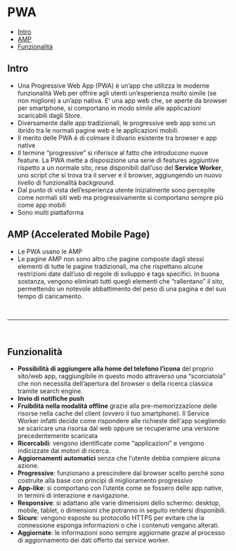 # PWA

- [Intro](#Intro)
- [AMP](#AMP-(Accelerated-Mobile-Page))
- [Funzionalità](#Funzionalità)


## Intro
- Una Progressive Web App (PWA) è un’app che utilizza le moderne funzionalità Web per offrire agli utenti un’esperienza molto simile (se non migliore) a un’app nativa. E' una app web che, se aperte da browser per smartphone, si comportano in modo simile alle applicazioni scaricabili dagli Store.
- Diversamente dalle app tradizionali, le progressive web app sono un ibrido tra le normali pagine web e le applicazioni mobili.
- Il merito delle PWA è di colmare il divario esistente tra browser e app native
- Il termine “progressive” si riferisce al fatto che introducono nuove feature. La PWA mette a disposizione una serie di features aggiuntive rispetto a un normale sito, rese disponibili dall’uso del **Service Worker**, uno script che si trova tra il server e il browser, aggiungendo un nuovo livello di funzionalità background.
- Dal punto di vista dell’esperienza utente inizialmente sono percepite come normali siti web ma progressivamente si comportano sempre più come app mobili
- Sono multi piattaforma






## AMP (Accelerated Mobile Page)
- Le PWA usano le AMP
- Le pagine AMP non sono altro che pagine composte dagli stessi elementi di tutte le pagine tradizionali, ma che rispettano alcune restrizioni date dall’uso di regole di sviluppo e tags specifici. In buona sostanza, vengono eliminati tutti quegli elementi che “rallentano” il sito, permettendo un notevole abbattimento del peso di una pagina e del suo tempo di caricamento. 



<!------------------------------------------------------------------------------------------------------------------>
<!-----------------------------------------------> </br><hr></br> <!----------------------------------------------->
<!------------------------------------------------------------------------------------------------------------------>



## Funzionalità
- **Possibilità di aggiungere alla home del telefono l’icona** del proprio sito/web app, raggiungibile in questo modo attraverso una “scorciatoia” che non necessita dell’apertura del browser o della ricerca classica tramite search engine.
- **Invio di notifiche push**
- **Fruibilità nella modalità offline** grazie alla pre-memorizzazione delle risorse nella cache del client (ovvero il tuo smartphone). Il Service Worker infatti decide come rispondere alle richieste dell'app scegliendo se scaricare una risorsa dal web oppure se recuperarne una versione precedentemente scaricata
- **Ricercabili**: vengono identificate come “applicazioni” e vengono indicizzate dai motori di ricerca.
- **Aggiornamenti automatici** senza che l’utente debba compiere alcuna azione.
- **Progressive**: funzionano a prescindere dal browser scelto perché sono costruite alla base con principi di miglioramento progressivo
- **App-like**: si comportano con l’utente come se fossero delle app native, in termini di interazione e navigazione.
- **Responsive**: si adattano alle varie dimensioni dello schermo: desktop, mobile, tablet, o dimensioni che potranno in seguito rendersi disponibili.
- **Sicure**: vengono esposte su protocollo HTTPS per evitare che la connessione esponga informazioni o che i contenuti vengano alterati.
- **Aggiornate**: le informazioni sono sempre aggiornate grazie al processo di aggiornamento dei dati offerto dai service worker.